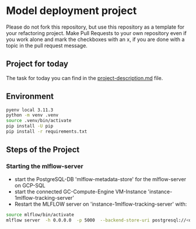 # Model deployment project

Please do not fork this repository, but use this repository as a template for your refactoring project. Make Pull Requests to your own repository even if you work alone and mark the checkboxes with an x, if you are done with a topic in the pull request message.

## Project for today
The task for today you can find in the [project-description.md](project-description.md) file.

## Environment

```bash
pyenv local 3.11.3
python -m venv .venv
source .venv/bin/activate
pip install -U pip
pip install -r requirements.txt
```

## Steps of the Project
### Starting the mlflow-server
- start the PostgreSQL-DB 'mlflow-metadata-store' for the mlflow-server on GCP-SQL
- start the connected GC-Compute-Engine VM-Instance 'instance-1mlflow-tracking-server'
- Restart the MLFLOW server on 'instance-1mlflow-tracking-server' with:
```bash
source mlflow/bin/activate
mlflow server  -h 0.0.0.0  -p 5000  --backend-store-uri postgresql://<db_user>:<db_password>@<db_private_ip_address>:5432/<db_name>  --default-artifact-root gs://<gcs_bucket_name>/artifacts
```